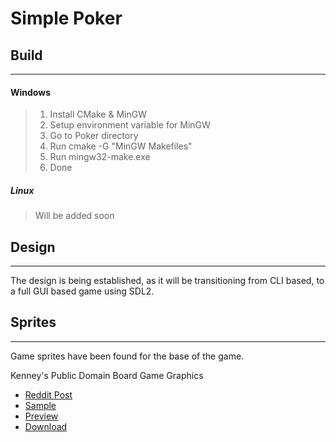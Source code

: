 # Simple Poker

## Build
----

#### Windows
> 1. Install CMake & MinGW
> 2. Setup environment variable for MinGW
> 3. Go to Poker directory
> 4. Run cmake -G "MinGW Makefiles"
> 5. Run mingw32-make.exe
> 6. Done

##### Linux
> Will be added soon

## Design
----
The design is being established, as it will be transitioning from CLI based, to a full GUI based game using SDL2.


## Sprites
----
Game sprites have been found for the base of the game.

Kenney's Public Domain Board Game Graphics

* [Reddit Post](http://www.reddit.com/r/gamedev/comments/267kq4/completely_free_to_use_virtual_boardgame_assets/)
* [Sample](http://i.imgur.com/znbxeBL.png)
* [Preview](http://i.imgur.com/drIIpmF.png)
* [Download](http://opengameart.org/content/boardgame-pack)